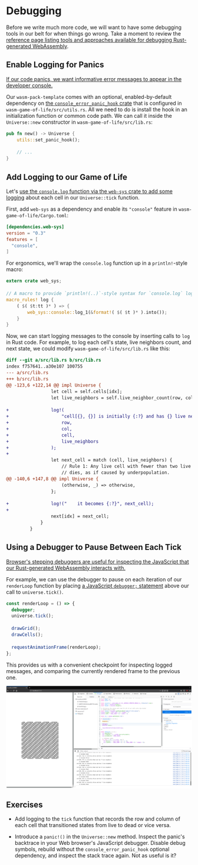 # Debugging

Before we write much more code, we will want to have some debugging tools in our
belt for when things go wrong. Take a moment to review the [reference page
listing tools and approaches available for debugging Rust-generated
WebAssembly][reference-debugging].

[reference-debugging]: ../reference/debugging.html

## Enable Logging for Panics

[If our code panics, we want informative error messages to appear in the
developer console.](../reference/debugging.html#logging-panics)

Our `wasm-pack-template` comes with an optional, enabled-by-default dependency
on [the `console_error_panic_hook` crate][panic-hook] that is configured in
`wasm-game-of-life/src/utils.rs`. All we need to do is install the hook in an
initialization function or common code path. We can call it inside the
`Universe::new` constructor in `wasm-game-of-life/src/lib.rs`:

```rust
pub fn new() -> Universe {
    utils::set_panic_hook();

    // ...
}
```

[panic-hook]: https://github.com/rustwasm/console_error_panic_hook

## Add Logging to our Game of Life

Let's [use the `console.log` function via the `web-sys` crate to add some
logging][logging] about each cell in our `Universe::tick` function.

First, add `web-sys` as a dependency and enable its `"console"` feature in
`wasm-game-of-life/Cargo.toml`:

```toml
[dependencies.web-sys]
version = "0.3"
features = [
  "console",
]
```

For ergonomics, we'll wrap the `console.log` function up in a `println!`-style
macro:

[logging]: ../reference/debugging.html#logging-with-the-console-apis

```rust
extern crate web_sys;

// A macro to provide `println!(..)`-style syntax for `console.log` logging.
macro_rules! log {
    ( $( $t:tt )* ) => {
        web_sys::console::log_1(&format!( $( $t )* ).into());
    }
}
```

Now, we can start logging messages to the console by inserting calls to `log` in
Rust code. For example, to log each cell's state, live neighbors count, and next
state, we could modify `wasm-game-of-life/src/lib.rs` like this:

```diff
diff --git a/src/lib.rs b/src/lib.rs
index f757641..a30e107 100755
--- a/src/lib.rs
+++ b/src/lib.rs
@@ -123,6 +122,14 @@ impl Universe {
                 let cell = self.cells[idx];
                 let live_neighbors = self.live_neighbor_count(row, col);

+                log!(
+                    "cell[{}, {}] is initially {:?} and has {} live neighbors",
+                    row,
+                    col,
+                    cell,
+                    live_neighbors
+                );
+
                 let next_cell = match (cell, live_neighbors) {
                     // Rule 1: Any live cell with fewer than two live neighbours
                     // dies, as if caused by underpopulation.
@@ -140,6 +147,8 @@ impl Universe {
                     (otherwise, _) => otherwise,
                 };

+                log!("    it becomes {:?}", next_cell);
+
                 next[idx] = next_cell;
             }
         }
```

## Using a Debugger to Pause Between Each Tick

[Browser's stepping debuggers are useful for inspecting the JavaScript that our
Rust-generated WebAssembly interacts
with.](../reference/debugging.html#using-a-debugger)

For example, we can use the debugger to pause on each iteration of our
`renderLoop` function by placing [a JavaScript `debugger;` statement][dbg-stmt]
above our call to `universe.tick()`.

```js
const renderLoop = () => {
  debugger;
  universe.tick();

  drawGrid();
  drawCells();

  requestAnimationFrame(renderLoop);
};
```

This provides us with a convenient checkpoint for inspecting logged messages,
and comparing the currently rendered frame to the previous one.

[dbg-stmt]: https://developer.mozilla.org/en-US/docs/Web/JavaScript/Reference/Statements/debugger

[![Screenshot of debugging the Game of Life](../images/game-of-life/debugging.png)](../images/game-of-life/debugging.png)

## Exercises

* Add logging to the `tick` function that records the row and column of each
  cell that transitioned states from live to dead or vice versa.

* Introduce a `panic!()` in the `Universe::new` method. Inspect the panic's
  backtrace in your Web browser's JavaScript debugger. Disable debug symbols,
  rebuild without the `console_error_panic_hook` optional dependency, and
  inspect the stack trace again. Not as useful is it?
